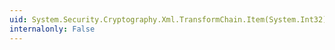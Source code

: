 ```yaml
---
uid: System.Security.Cryptography.Xml.TransformChain.Item(System.Int32)
internalonly: False
---
```

